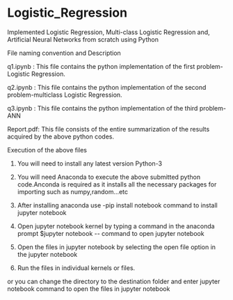 # Logistic_Regression
Implemented Logistic Regression, Multi-class Logistic Regression and, Artificial Neural Networks from scratch using Python

File naming convention and Description

q1.ipynb : This file contains the python implementation of the first problem-Logistic Regression.
	
q2.ipynb : This file contains the python implementation of the second problem-multiclass Logistic Regression.

q3.ipynb : This file contains the python implementation of the third problem-ANN

Report.pdf: This file consists of the entire summarization of the results acquired by the above python codes.


Execution of the above files 

1. You will need to install any latest version Python-3 

2. You will need Anaconda to execute the above submitted python code.Anconda is required as it installs all the necessary packages for importing such as numpy,random...etc

3. After installing anaconda use -pip install notebook command to install jupyter notebook 

4. Open jupyter notebook kernel by typing a command in the anaconda prompt 
	$jupyter notebook -- command to open jupyter notebook
5. Open the files in jupyter notebook by selecting the open file option in the jupyter notebook

6. Run the files in individual kernels or files.

or you can change the directory to the destination folder and enter jupyter notebook command to open the files in jupyter notebook 

 
